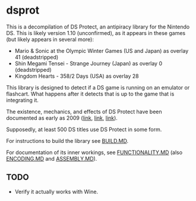 # dsprot

This is a decompilation of DS Protect, an antipiracy library for the Nintendo DS. This is likely version 1.10 (unconfirmed), as it appears in these games (but likely appears in several more):
- Mario & Sonic at the Olympic Winter Games (US and Japan) as overlay 41 (deadstripped)
- Shin Megami Tensei - Strange Journey (Japan) as overlay 0 (deadstripped)
- Kingdom Hearts - 358/2 Days (USA) as overlay 28

This library is designed to detect if a DS game is running on an emulator or flashcart. What happens after it detects that is up to the game that is integrating it.

The existence, mechanics, and effects of DS Protect have been documented as early as 2009 ([link](https://gbatemp.net/threads/seeking-help-for-anti-piracy-protection-removal.134683/post-1768816), [link](https://sourceforge.net/p/desmume/bugs/979/), [link](https://opentrackers.org/scenerules.org/html/2010_NDSr.html)).

Supposedly, at least 500 DS titles use DS Protect in some form.

For instructions to build the library see [BUILD.MD](./BUILD.MD).

For documentation of its inner workings, see [FUNCTIONALITY.MD](./doc/FUNCTIONALITY.MD) (also [ENCODING.MD](./doc/ENCODING.MD) and [ASSEMBLY.MD](./doc/ASSEMBLY.MD)).

## TODO

- Verify it actually works with Wine.
